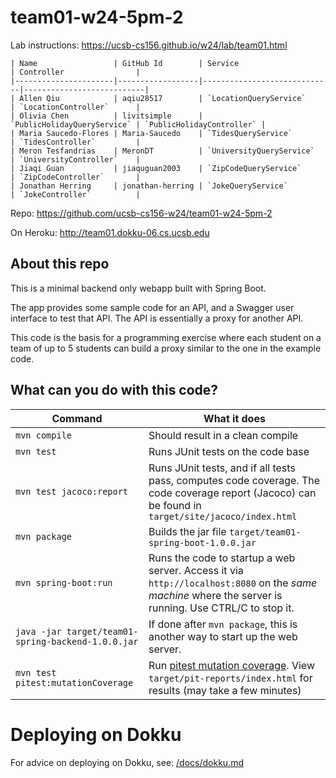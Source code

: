 # team01-w24-5pm-2

Lab instructions: <https://ucsb-cs156.github.io/w24/lab/team01.html>

```
| Name                 | GitHub Id        | Service                     | Controller                |
|----------------------|------------------|-----------------------------|---------------------------|
| Allen Qiu            | aqiu28517        | `LocationQueryService`      | `LocationController`      |
| Olivia Chen          | livitsimple      | `PublicHolidayQueryService` | `PublicHolidayController` |
| Maria Saucedo-Flores | Maria-Saucedo    | `TidesQueryService`         | `TidesController`         |
| Meron Tesfandrias    | MeronDT          | `UniversityQueryService`    | `UniversityController`    |
| Jiaqi Guan           | jiaquguan2003    | `ZipCodeQueryService`       | `ZipCodeController`       |
| Jonathan Herring     | jonathan-herring | `JokeQueryService`          | `JokeController`          |
```


Repo: https://github.com/ucsb-cs156-w24/team01-w24-5pm-2

On Heroku: http://team01.dokku-06.cs.ucsb.edu

## About this repo

This is a minimal backend only webapp built with Spring Boot.

The app provides some sample code for an API, and a Swagger user interface
to test that API.  The API is essentially a proxy for another API.

This code is the basis for a programming exercise where each student on a
team of up to 5 students can build a proxy similar to the one in the example code.

## What can you do with this code?

| Command | What it does   |
|----------|---------------------------------------|
| `mvn compile` | Should result in a clean compile |
| `mvn test` | Runs JUnit tests on the code base |
| `mvn test jacoco:report` | Runs JUnit tests, and if all tests pass, computes code coverage.  The code coverage report (Jacoco) can be found in `target/site/jacoco/index.html` |
| `mvn package` | Builds the jar file `target/team01-spring-boot-1.0.0.jar` |
| `mvn spring-boot:run` | Runs the code to startup a web server.  Access it via `http://localhost:8080` on the *same machine* where the server is running.  Use CTRL/C to stop it. |
| `java -jar target/team01-spring-backend-1.0.0.jar` | If done after `mvn package`, this is another way to start up the web server.|
| `mvn test pitest:mutationCoverage` | Run [pitest mutation coverage](https://pitest.org).  View `target/pit-reports/index.html` for results (may take a few minutes)|

# Deploying on Dokku

For advice on deploying on Dokku, see: [/docs/dokku.md](/docs/dokku.md)

